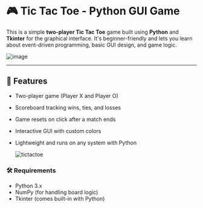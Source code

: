 # 🎮 Tic Tac Toe - Python GUI Game

This is a simple **two-player Tic Tac Toe** game built using **Python** and **Tkinter** for the graphical interface. It's beginner-friendly and lets you learn about event-driven programming, basic GUI design, and game logic.

![image](https://github.com/user-attachments/assets/cf971f68-a525-4d34-b6d9-37c8ee2e20f1)


---

## 🧠 Features

- Two-player game (Player X and Player O)
- Scoreboard tracking wins, ties, and losses
- Game resets on click after a match ends
- Interactive GUI with custom colors
- Lightweight and runs on any system with Python

  ![tictactoe](https://github.com/user-attachments/assets/aa2ff2aa-4b26-4320-8a26-5c4c422dbb2b)


### 🛠 Requirements

- Python 3.x
- NumPy (for handling board logic)
- Tkinter (comes built-in with Python)
